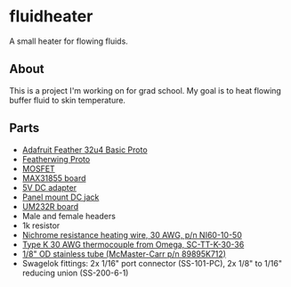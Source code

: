 # fluidheater
A small heater for flowing fluids.

## About
This is a project I'm working on for grad school. My goal is to heat flowing buffer fluid to skin temperature.

## Parts

* [Adafruit Feather 32u4 Basic Proto](http://www.digikey.com/product-search/en?keywords=1528-1514-ND)
* [Featherwing Proto](http://www.digikey.com/product-search/en?keywords=1528-1622-ND)
* [MOSFET](http://www.digikey.com/product-search/en?keywords=IRLB8721PBF-ND)
* [MAX31855 board](http://www.digikey.com/product-search/en?keywords=1528-1000-ND)
* [5V DC adapter](http://www.digikey.com/product-search/en?keywords=237-1385-ND)
* [Panel mount DC jack](http://www.digikey.com/product-search/en?keywords=CP-5-ND)
* [UM232R board](http://www.mouser.com/ProductDetail/FTDI/UM232R/)
* Male and female headers
* 1k resistor
* [Nichrome resistance heating wire, 30 AWG, p/n NI60-10-50](http://www.omega.com/pptst/NI60.html)
* [Type K 30 AWG thermocouple from Omega, SC-TT-K-30-36](http://www.omega.com/pptst/5LSC_5SRTC.html)
* [1/8" OD stainless tube (McMaster-Carr p/n 89895K712)](https://www.mcmaster.com/#catalog/122/148/=14vfa54)
* Swagelok fittings: 2x 1/16" port connector (SS-101-PC), 2x 1/8" to 1/16" reducing union (SS-200-6-1)